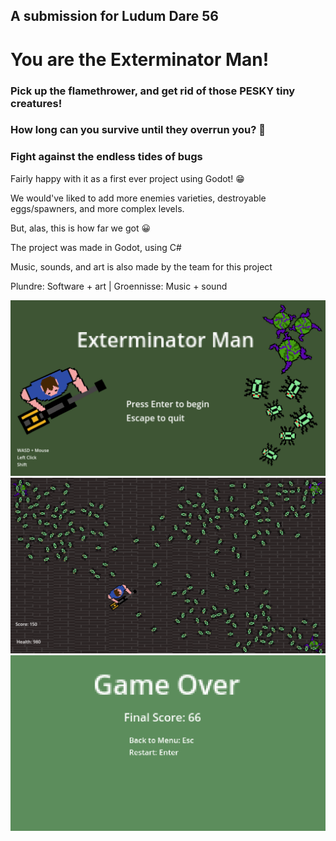 ## A submission for Ludum Dare 56
# You are the Exterminator Man!
### Pick up the flamethrower, and get rid of those PESKY tiny creatures!
### How long can you survive until they overrun you? :bug:
### Fight against the endless tides of bugs

Fairly happy with it as a first ever project using Godot! :grin: 

We would've liked to add more enemies varieties, destroyable eggs/spawners, and more complex levels.

But, alas, this is how far we got :grinning: 



The project was made in Godot, using C#

Music, sounds, and art is also made by the team for this project

Plundre: Software + art | Groennisse: Music + sound


![MainMenu.png](/LDPageStuff/MainMenu.png)
![GameImage.png](/LDPageStuff/GameImage.png)
![GameOverScreen.png](/LDPageStuff/GameOverScreen.png)

